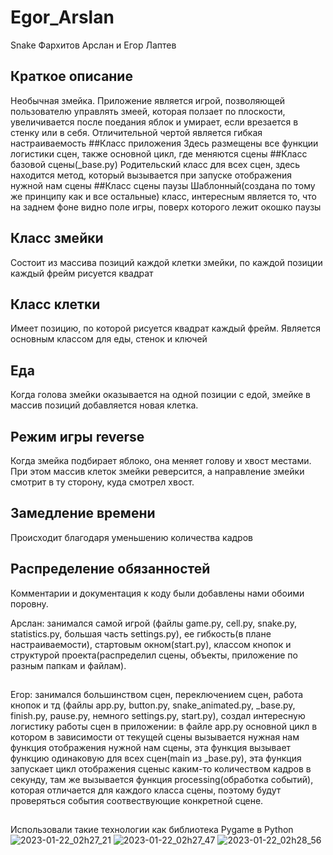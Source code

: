 # Egor_Arslan
Snake
Фархитов Арслан и Егор Лаптев
## Краткое описание
Необычная змейка.
Приложение является игрой, позволяющей пользователю управлять змеей, которая ползает по плоскости, увеличивается после поедания яблок и умирает, если врезается в стенку или в себя. Отличительной чертой является гибкая настраиваемость
##Класс приложения
Здесь размещены все функции логистики сцен, также основной цикл, где меняются сцены
##Класс базовой сцены(_base.py)
Родительский класс для всех сцен, здесь находится метод, который вызывается при запуске отображения нужной нам сцены
##Класс сцены паузы
Шаблонный(создана по тому же принципу как и все остальные) класс, интересным является то, что на заднем фоне видно поле игры, поверх которого лежит окошко паузы
## Класс змейки
Состоит из массива позиций каждой клетки змейки, по каждой позиции каждый фрейм рисуется квадрат
## Класс клетки
Имеет позицию, по которой рисуется квадрат каждый фрейм. Является основным классом для еды, стенок и ключей
## Еда
Когда голова змейки оказывается на одной позиции с едой, змейке в массив позиций добавляется новая клетка.
## Режим игры reverse
Когда змейка подбирает яблоко, она меняет голову и хвост местами. При этом массив клеток змейки реверсится, а направление змейки смотрит в ту сторону, куда смотрел хвост. 
## Замедление времени
Происходит благодаря уменьшению количества кадров
## Распределение обязанностей
Комментарии и документация к коду были добавлены нами обоими поровну.

Арслан: занимался самой игрой (файлы game.py, cell.py, snake.py, statistics.py, большая часть settings.py), ее гибкость(в плане настраиваемости), стартовым окном(start.py), классом кнопок и структурой проекта(распределил сцены, объекты, приложение по разным папкам и файлам).
##
Егор: занимался большинством сцен, переключением сцен, работа кнопок и тд (файлы app.py, button.py, snake_animated.py, _base.py, finish.py, pause.py, немного settings.py, start.py), создал интересную логистику работы сцен в приложении: в файле app.py основной цикл в котором в зависимости от текущей сцены вызывается нужная нам функция отображения нужной нам сцены, эта функция вызывает функцию одинаковую для всех сцен(main из _base.py), эта функция запускает цикл отображения сценыс каким-то количеством кадров в секунду, там же вызывается функция processing(обработка событий), которая отличается для каждого класса сцены, поэтому будут проверяться события соотвествующие конкретной сцене.
##
Использовали такие технологии как библиотека Pygame в Python
![2023-01-22_02h27_21](https://user-images.githubusercontent.com/107076527/213894184-5f1b6695-fc80-4b5d-a76d-2a68d43460b8.png)
![2023-01-22_02h27_47](https://user-images.githubusercontent.com/107076527/213894185-47fc4926-23fd-406a-99a2-eccf8278a72c.png)
![2023-01-22_02h28_56](https://user-images.githubusercontent.com/107076527/213894186-8a7bb5a3-c4ae-4808-a75e-c6155b45b0c8.png)

